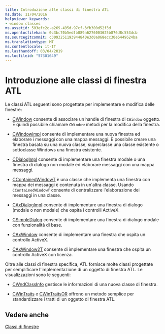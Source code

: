 ```yaml
---
title: Introduzione alle classi di finestra ATL
ms.date: 11/04/2016
helpviewer_keywords:
- window classes
ms.assetid: 503efc2c-a269-495d-97cf-3fb300d52f3d
ms.openlocfilehash: 0c3bc70b5edfb089a6276003625b876d8c553dcb
ms.sourcegitcommit: c3093251193944840e3d0a068ecc30e6449624ba
ms.translationtype: MT
ms.contentlocale: it-IT
ms.lasthandoff: 03/04/2019
ms.locfileid: "57301649"
---
```

# <a name="introduction-to-atl-window-classes"></a>Introduzione alle classi di finestra ATL

Le classi ATL seguenti sono progettate per implementare e modifica delle finestre:

- [CWindow](../atl/reference/cwindow-class.md) consente di associare un handle di finestra di `CWindow` oggetto. È quindi possibile chiamare `CWindow` metodi per la modifica della finestra.

- [CWindowImpl](../atl/reference/cwindowimpl-class.md) consente di implementare una nuova finestra ed elaborare i messaggi con una mappa messaggi. È possibile creare una finestra basata su una nuova classe, superclasse una classe esistente o sottoclasse Windows una finestra esistente.

- [CDialogImpl](../atl/reference/cdialogimpl-class.md) consente di implementare una finestra modale o una finestra di dialogo non modale ed elaborare messaggi con una mappa messaggi.

- [CContainedWindowT](../atl/reference/ccontainedwindowt-class.md) è una classe che implementa una finestra con mappa dei messaggi è contenuta in un'altra classe. Usando `CContainedWindowT` consente di centralizzare l'elaborazione dei messaggi in una classe.

- [CAxDialogImpl](../atl/reference/caxdialogimpl-class.md) consente di implementare una finestra di dialogo (modale o non modale) che ospita i controlli ActiveX.

- [CSimpleDialog](../atl/reference/csimpledialog-class.md) consente di implementare una finestra di dialogo modale con funzionalità di base.

- [CAxWindow](../atl/reference/caxwindow-class.md) consente di implementare una finestra che ospita un controllo ActiveX.

- [CAxWindow2T](../atl/reference/caxwindow2t-class.md) consente di implementare una finestra che ospita un controllo ActiveX con licenza.

Oltre alle classi di finestra specifica, ATL fornisce molte classi progettate per semplificare l'implementazione di un oggetto di finestra ATL. Le visualizzazioni sono le seguenti:

- [CWndClassInfo](../atl/reference/cwndclassinfo-class.md) gestisce le informazioni di una nuova classe di finestra.

- [CWinTraits](../atl/reference/cwintraits-class.md) e [CWinTraitsOR](../atl/reference/cwintraitsor-class.md) offrono un metodo semplice per standardizzare i tratti di un oggetto di finestra ATL.

## <a name="see-also"></a>Vedere anche

[Classi di finestre](../atl/atl-window-classes.md)
